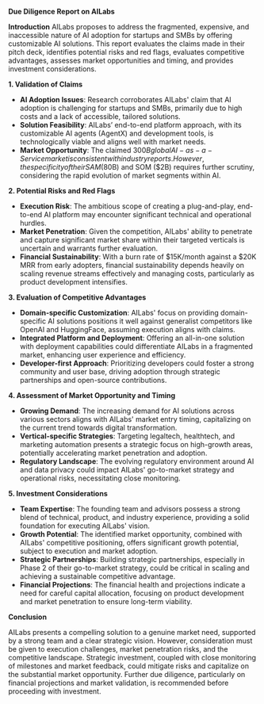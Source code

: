 **Due Diligence Report on AILabs**

**Introduction**
AILabs proposes to address the fragmented, expensive, and inaccessible nature of AI adoption for startups and SMBs by offering customizable AI solutions. This report evaluates the claims made in their pitch deck, identifies potential risks and red flags, evaluates competitive advantages, assesses market opportunities and timing, and provides investment considerations.

**1. Validation of Claims**

- **AI Adoption Issues**: Research corroborates AILabs' claim that AI adoption is challenging for startups and SMBs, primarily due to high costs and a lack of accessible, tailored solutions.
- **Solution Feasibility**: AILabs’ end-to-end platform approach, with its customizable AI agents (AgentX) and development tools, is technologically viable and aligns well with market needs.
- **Market Opportunity**: The claimed $300B global AI-as-a-Service market is consistent with industry reports. However, the specificity of their SAM ($80B) and SOM ($2B) requires further scrutiny, considering the rapid evolution of market segments within AI.

**2. Potential Risks and Red Flags**

- **Execution Risk**: The ambitious scope of creating a plug-and-play, end-to-end AI platform may encounter significant technical and operational hurdles.
- **Market Penetration**: Given the competition, AILabs' ability to penetrate and capture significant market share within their targeted verticals is uncertain and warrants further evaluation.
- **Financial Sustainability**: With a burn rate of $15K/month against a $20K MRR from early adopters, financial sustainability depends heavily on scaling revenue streams effectively and managing costs, particularly as product development intensifies.

**3. Evaluation of Competitive Advantages**

- **Domain-specific Customization**: AILabs' focus on providing domain-specific AI solutions positions it well against generalist competitors like OpenAI and HuggingFace, assuming execution aligns with claims.
- **Integrated Platform and Deployment**: Offering an all-in-one solution with deployment capabilities could differentiate AILabs in a fragmented market, enhancing user experience and efficiency.
- **Developer-first Approach**: Prioritizing developers could foster a strong community and user base, driving adoption through strategic partnerships and open-source contributions.

**4. Assessment of Market Opportunity and Timing**

- **Growing Demand**: The increasing demand for AI solutions across various sectors aligns with AILabs' market entry timing, capitalizing on the current trend towards digital transformation.
- **Vertical-specific Strategies**: Targeting legaltech, healthtech, and marketing automation presents a strategic focus on high-growth areas, potentially accelerating market penetration and adoption.
- **Regulatory Landscape**: The evolving regulatory environment around AI and data privacy could impact AILabs' go-to-market strategy and operational risks, necessitating close monitoring.

**5. Investment Considerations**

- **Team Expertise**: The founding team and advisors possess a strong blend of technical, product, and industry experience, providing a solid foundation for executing AILabs' vision.
- **Growth Potential**: The identified market opportunity, combined with AILabs' competitive positioning, offers significant growth potential, subject to execution and market adoption.
- **Strategic Partnerships**: Building strategic partnerships, especially in Phase 2 of their go-to-market strategy, could be critical in scaling and achieving a sustainable competitive advantage.
- **Financial Projections**: The financial health and projections indicate a need for careful capital allocation, focusing on product development and market penetration to ensure long-term viability.

**Conclusion**

AILabs presents a compelling solution to a genuine market need, supported by a strong team and a clear strategic vision. However, consideration must be given to execution challenges, market penetration risks, and the competitive landscape. Strategic investment, coupled with close monitoring of milestones and market feedback, could mitigate risks and capitalize on the substantial market opportunity. Further due diligence, particularly on financial projections and market validation, is recommended before proceeding with investment.
